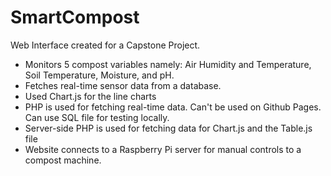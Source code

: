 # SmartCompost
Web Interface created for a Capstone Project.
- Monitors 5 compost variables namely: Air Humidity and Temperature, Soil Temperature, Moisture, and pH.
- Fetches real-time sensor data from a database.
- Used Chart.js for the line charts
- PHP is used for fetching real-time data. Can't be used on Github Pages. Can use SQL file for testing locally.
- Server-side PHP is used for fetching data for Chart.js and the Table.js file
- Website connects to a Raspberry Pi server for manual controls to a compost machine.

